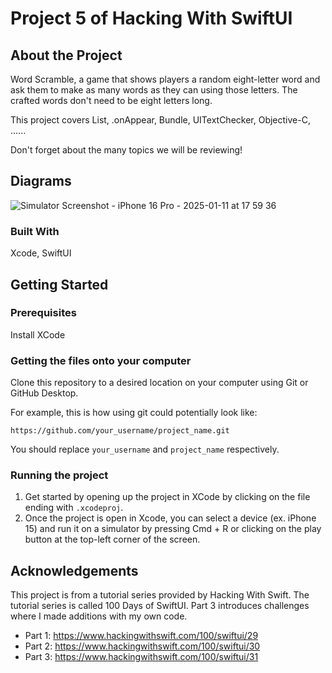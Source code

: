 # Project 5 of Hacking With SwiftUI

## About the Project

Word Scramble, a game that shows players a random eight-letter word and ask them to make as many words as they can using those letters. The crafted words don't need to be eight letters long.

This project covers List, .onAppear, Bundle, UITextChecker, Objective-C, ......

Don't forget about the many topics we will be reviewing!

## Diagrams

![Simulator Screenshot - iPhone 16 Pro - 2025-01-11 at 17 59 36](https://github.com/user-attachments/assets/034c8ed3-d3a0-4973-920c-a7b24fb1f6d3)

### Built With

Xcode, SwiftUI

## Getting Started

### Prerequisites

Install XCode

### Getting the files onto your computer

Clone this repository to a desired location on your computer using Git or GitHub Desktop. 

For example, this is how using git could potentially look like: 
```
https://github.com/your_username/project_name.git
```

You should replace `your_username` and `project_name` respectively.

### Running the project

1. Get started by opening up the project in XCode by clicking on the file ending with `.xcodeproj`.
2. Once the project is open in Xcode, you can select a device (ex. iPhone 15) and run it on a simulator by pressing Cmd + R or clicking on the play button at the top-left corner of the screen.

## Acknowledgements

This project is from a tutorial series provided by Hacking With Swift. The tutorial series is called 100 Days of SwiftUI. Part 3 introduces challenges where I made additions with my own code.

- Part 1: https://www.hackingwithswift.com/100/swiftui/29
- Part 2: https://www.hackingwithswift.com/100/swiftui/30
- Part 3: https://www.hackingwithswift.com/100/swiftui/31
